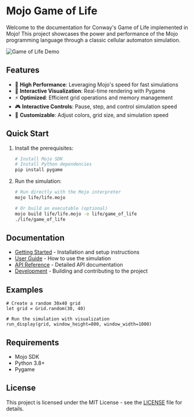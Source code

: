 # Mojo Game of Life

Welcome to the documentation for Conway's Game of Life implemented in Mojo! This project showcases the power and performance of the Mojo programming language through a classic cellular automaton simulation.

![Game of Life Demo](https://upload.wikimedia.org/wikipedia/commons/e/e5/Gospers_glider_gun.gif)

## Features

- 🚀 **High Performance**: Leveraging Mojo's speed for fast simulations
- 🎨 **Interactive Visualization**: Real-time rendering with Pygame
- ⚡ **Optimized**: Efficient grid operations and memory management
- 🎮 **Interactive Controls**: Pause, step, and control simulation speed
- 🎨 **Customizable**: Adjust colors, grid size, and simulation speed

## Quick Start

1. Install the prerequisites:
   ```bash
   # Install Mojo SDK
   # Install Python dependencies
   pip install pygame
   ```

2. Run the simulation:
   ```bash
   # Run directly with the Mojo interpreter
   mojo life/life.mojo
   
   # Or build an executable (optional)
   mojo build life/life.mojo -o life/game_of_life
   ./life/game_of_life
   ```

## Documentation

- [Getting Started](getting-started/installation.md) - Installation and setup instructions
- [User Guide](guide/usage.md) - How to use the simulation
- [API Reference](api/life.md) - Detailed API documentation
- [Development](development/building.md) - Building and contributing to the project

## Examples

```mojo
# Create a random 30x40 grid
let grid = Grid.random(30, 40)

# Run the simulation with visualization
run_display(grid, window_height=800, window_width=1000)
```

## Requirements

- Mojo SDK
- Python 3.8+
- Pygame

## License

This project is licensed under the MIT License - see the [LICENSE](https://github.com/yourusername/mojo-game-of-life/blob/main/LICENSE) file for details.
